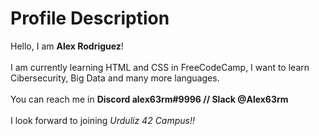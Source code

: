 <h1>Profile Description</h1>
Hello, I am <b>Alex Rodriguez</b>!<br><br>
I am currently learning HTML and CSS in FreeCodeCamp, I want to learn Cibersecurity, Big Data and many more languages.<br><br>
You can reach me in <strong>Discord alex63rm#9996 // Slack @Alex63rm</strong><br><br>
I look forward to joining <em>Urduliz 42 Campus!!<em>


<!---
alex63rm/alex63rm is a ✨ special ✨ repository because its `README.md` (this file) appears on your GitHub profile.
You can click the Preview link to take a look at your changes.
--->
